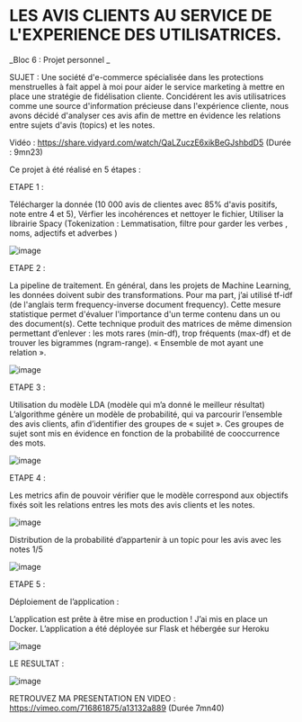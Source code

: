 # LES AVIS CLIENTS AU SERVICE DE L'EXPERIENCE DES UTILISATRICES.

_Bloc 6 : Projet personnel _

SUJET : 
Une société d'e-commerce spécialisée dans les protections menstruelles à fait appel à moi pour aider le service marketing à mettre en place une stratégie de fidélisation cliente.
Concidérent les avis utilisatrices comme une source d'information précieuse dans l'expérience cliente, nous avons décidé d'analyser ces avis afin de mettre en évidence les relations entre sujets d'avis (topics) et les notes.

Vidéo : https://share.vidyard.com/watch/QaLZuczE6xikBeGJshbdD5 (Durée : 9mn23)  

Ce projet à été réalisé en 5 étapes :

ETAPE 1 :

Télécharger la donnée (10 000 avis de clientes avec 85% d'avis positifs, note entre 4 et 5),
Vérfier les incohérences et nettoyer le fichier,
Utiliser la librairie Spacy (Tokenization : Lemmatisation, filtre pour garder les verbes , noms, adjectifs et adverbes )



![image](https://user-images.githubusercontent.com/98116639/172199698-bb7b9e14-3179-46e9-8727-aa4325f1ed92.png)


ETAPE 2 :

La pipeline de traitement. 
En général, dans les projets de Machine Learning, les données doivent subir des transformations.
Pour ma part, j’ai utilisé tf-idf (de l'anglais term frequency-inverse document frequency).
Cette mesure statistique permet d'évaluer l'importance d'un terme contenu dans un ou des document(s).
Cette technique produit des matrices de même dimension permettant d’enlever :
les mots rares (min-df), 
trop fréquents (max-df) et 
de trouver les bigrammes  (ngram-range). « Ensemble de mot ayant une relation ».

![image](https://user-images.githubusercontent.com/98116639/172200817-0cae3d37-4081-4900-9cd4-b78d396d7690.png)


ETAPE 3 : 

Utilisation du modèle LDA (modèle qui m’a donné le meilleur résultat) 
L’algorithme génère un modèle de probabilité, qui va parcourir l’ensemble des avis clients, afin d’identifier des groupes de « sujet ».
Ces groupes de sujet sont mis en évidence en fonction de la probabilité de cooccurrence des mots.

![image](https://user-images.githubusercontent.com/98116639/172200933-ddf11c80-9586-4023-83be-5b57df6e3b7a.png)

ETAPE 4 :

Les metrics afin de pouvoir vérifier que le modèle correspond aux objectifs fixés soit les relations entres les mots des avis clients et les notes.

![image](https://user-images.githubusercontent.com/98116639/172201672-219abd51-d5a5-4348-b7bf-3283ee0dfb42.png)


Distribution de  la probabilité d’appartenir à un topic pour les avis avec les notes 1/5 

![image](https://user-images.githubusercontent.com/98116639/172201522-56535576-d5b8-4692-ade4-d0ec816c6d30.png)

ETAPE 5 :

Déploiement de l’application :

L’application est prête à être mise en production !
J’ai mis en place un Docker. L’application a été déployée sur Flask et hébergée sur Heroku

![image](https://user-images.githubusercontent.com/98116639/172202079-942ece57-aa05-49ae-9dea-5ff6db7d29a5.png)

LE RESULTAT : 

![image](https://user-images.githubusercontent.com/98116639/172202983-a8873a8d-9ceb-44f2-838e-5383a064be3e.png)



RETROUVEZ MA PRESENTATION EN VIDEO : https://vimeo.com/716861875/a13132a889 (Durée 7mn40)



